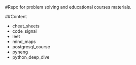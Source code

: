 #Repo for problem solving and educational courses materials.

##Content
* cheat_sheets
* code_signal
* leet
* mind_maps
* postgresql_course
* pyneng
* python_deep_dive
